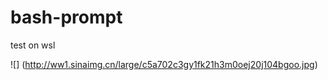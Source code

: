 # bash-prompt
test on wsl  

![] (http://ww1.sinaimg.cn/large/c5a702c3gy1fk21h3m0oej20j104bgoo.jpg)

